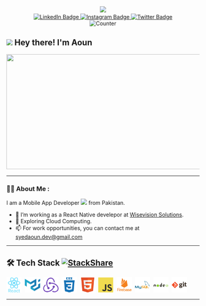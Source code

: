 

<div id="header" align="center">
  <img src="https://media.giphy.com/media/M9gbBd9nbDrOTu1Mqx/giphy.gif" width="100"/>

<div id="badges">
  <a href="https://www.linkedin.com/in/syed-aoun-abbas-naqvi/">
    <img src="https://img.shields.io/badge/LinkedIn-blue?style=for-the-badge&logo=linkedin&logoColor=white" alt="LinkedIn Badge"/>
  </a>
  <a href="https://www.instagram.com/aoundev.tech/">
    <img src="https://img.shields.io/badge/Instagram-lightgray?style=for-the-badge&logo=instagram&logoColor=white" alt="Instagram Badge"/>
  </a>
  <a href="https://twitter.com/Saoun_naqvi">
    <img src="https://img.shields.io/badge/Twitter-blue?style=for-the-badge&logo=twitter&logoColor=white" alt="Twitter Badge"/>
  </a>
</div>
<img src="https://komarev.com/ghpvc/?username=AounNaqvi173&style=flat-square&color=blue" alt="Counter"/>
  </div>
  
  <h2>
  <img src="https://media.giphy.com/media/hvRJCLFzcasrR4ia7z/giphy.gif" width="30px"/>
     Hey there! I'm Aoun
</h2>
  <div align="center">
  <img src="https://media.giphy.com/media/dWesBcTLavkZuG35MI/giphy.gif" width="600" height="300"/>
  </div>

---

### :woman_technologist: About Me :

I am a Mobile App Developer <img src="https://media.giphy.com/media/WUlplcMpOCEmTGBtBW/giphy.gif" width="30"> from Pakistan.
- :telescope: I’m working as a React Native  develepor at [Wisevision Solutions](https://wisevision.dev/).
- :seedling: Exploring Cloud Computing.
- :mailbox: For work opportunities, you can contact me at syedaoun.dev@gmail.com
---
## :hammer_and_wrench: Tech Stack [![StackShare](http://img.shields.io/badge/tech-stack-0690fa.svg?style=flat)](https://stackshare.io/aounnaqvi173/my-stack)

<div>
  <img src="https://github.com/devicons/devicon/blob/master/icons/react/react-original-wordmark.svg" title="React" alt="React" width="40" height="40"/>&nbsp;
  <img src="https://github.com/devicons/devicon/blob/master/icons/materialui/materialui-original.svg" title="Material UI" alt="Material UI" width="40" height="40"/>&nbsp;
  <img src="https://github.com/devicons/devicon/blob/master/icons/redux/redux-original.svg" title="Redux" alt="Redux " width="40" height="40"/>&nbsp;
  <img src="https://github.com/devicons/devicon/blob/master/icons/css3/css3-plain-wordmark.svg"  title="CSS3" alt="CSS" width="40" height="40"/>&nbsp;
  <img src="https://github.com/devicons/devicon/blob/master/icons/html5/html5-original.svg" title="HTML5" alt="HTML" width="40" height="40"/>&nbsp;
  <img src="https://github.com/devicons/devicon/blob/master/icons/javascript/javascript-original.svg" title="JavaScript" alt="JavaScript" width="40" height="40"/>&nbsp;
  <img src="https://github.com/devicons/devicon/blob/master/icons/firebase/firebase-plain-wordmark.svg" title="Firebase" alt="Firebase" width="40" height="40"/>&nbsp;
  <img src="https://github.com/devicons/devicon/blob/master/icons/mysql/mysql-original-wordmark.svg" title="MySQL"  alt="MySQL" width="40" height="40"/>&nbsp;
  <img src="https://github.com/devicons/devicon/blob/master/icons/nodejs/nodejs-original-wordmark.svg" title="NodeJS" alt="NodeJS" width="40" height="40"/>&nbsp;
   <img src="https://github.com/devicons/devicon/blob/master/icons/git/git-original-wordmark.svg" title="Git" **alt="Git" width="40" height="40"/>&nbsp;
</div>
  
   
 
  ---
  <!---## :gear: GitHub Analytics
  
 ![My GitHub Statistics](https://github-readme-stats.vercel.app/api?username=AounNaqvi173&show_icons=true&theme=dark)  [![Top Langs](https://github-readme-stats.vercel.app/api/top-langs/?username=AounNaqvi173&layout=compact&theme=vision-friendly-dark)](https://github.com/anuraghazra/github-readme-stats)
-->

